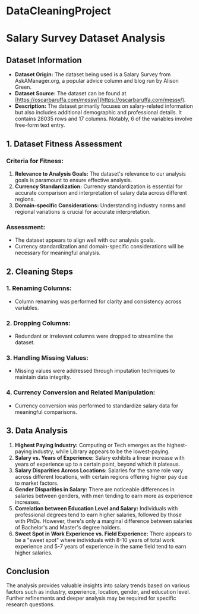 # DataCleaningProject

# Salary Survey Dataset Analysis

## Dataset Information
- **Dataset Origin:** The dataset being used is a Salary Survey from AskAManager.org, a popular advice column and blog run by Alison Green.
- **Dataset Source:** The dataset can be found at [https://oscarbaruffa.com/messy/](https://oscarbaruffa.com/messy/).
- **Description:** The dataset primarily focuses on salary-related information but also includes additional demographic and professional details. It contains 28035 rows and 17 columns. Notably, 6 of the variables involve free-form text entry.

## 1. Dataset Fitness Assessment
### Criteria for Fitness:
1. **Relevance to Analysis Goals:** The dataset's relevance to our analysis goals is paramount to ensure effective analysis.
2. **Currency Standardization:** Currency standardization is essential for accurate comparison and interpretation of salary data across different regions.
3. **Domain-specific Considerations:** Understanding industry norms and regional variations is crucial for accurate interpretation.

### Assessment:
- The dataset appears to align well with our analysis goals.
- Currency standardization and domain-specific considerations will be necessary for meaningful analysis.

## 2. Cleaning Steps
### 1. Renaming Columns:
- Column renaming was performed for clarity and consistency across variables.

### 2. Dropping Columns:
- Redundant or irrelevant columns were dropped to streamline the dataset.

### 3. Handling Missing Values:
- Missing values were addressed through imputation techniques to maintain data integrity.

### 4. Currency Conversion and Related Manipulation:
- Currency conversion was performed to standardize salary data for meaningful comparisons.

## 3. Data Analysis
1. **Highest Paying Industry:** Computing or Tech emerges as the highest-paying industry, while Library appears to be the lowest-paying.
2. **Salary vs. Years of Experience:** Salary exhibits a linear increase with years of experience up to a certain point, beyond which it plateaus.
3. **Salary Disparities Across Locations:** Salaries for the same role vary across different locations, with certain regions offering higher pay due to market factors.
4. **Gender Disparities in Salary:** There are noticeable differences in salaries between genders, with men tending to earn more as experience increases.
5. **Correlation between Education Level and Salary:** Individuals with professional degrees tend to earn higher salaries, followed by those with PhDs. However, there's only a marginal difference between salaries of Bachelor's and Master's degree holders.
6. **Sweet Spot in Work Experience vs. Field Experience:** There appears to be a "sweet spot" where individuals with 8-10 years of total work experience and 5-7 years of experience in the same field tend to earn higher salaries.

## Conclusion
The analysis provides valuable insights into salary trends based on various factors such as industry, experience, location, gender, and education level. Further refinements and deeper analysis may be required for specific research questions.
